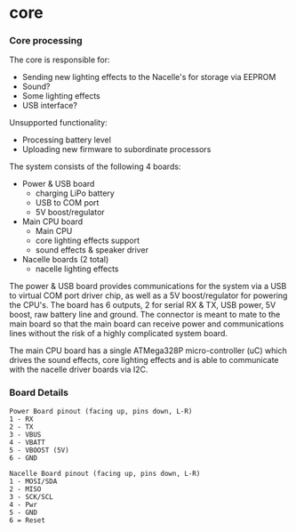 core
====

### Core processing

The core is responsible for:
  - Sending new lighting effects to the Nacelle's for storage via EEPROM
  - Sound?
  - Some lighting effects
  - USB interface?

Unsupported functionality:
  - Processing battery level
  - Uploading new firmware to subordinate processors


The system consists of the following 4 boards:
  - Power & USB board
    * charging LiPo battery
    * USB to COM port
    * 5V boost/regulator
  - Main CPU board
    * Main CPU
    * core lighting effects support
    * sound effects & speaker driver
  - Nacelle boards (2 total)
    * nacelle lighting effects

The power & USB board provides communications for the system via a USB to virtual COM port driver chip, as well as a 5V boost/regulator for powering the CPU's.  The board has 6 outputs, 2 for serial RX & TX, USB power, 5V boost, raw battery line and ground.  The connector is meant to mate to the main board so that the main board can receive power and communications lines without the risk of a highly complicated system board.

The main CPU board has a single ATMega328P micro-controller (uC) which drives the sound effects, core lighting effects and is able to communicate with the nacelle driver boards via I2C.


### Board Details

	Power Board pinout (facing up, pins down, L-R)
	1 - RX
	2 - TX
	3 - VBUS
	4 - VBATT
	5 - VBOOST (5V)
	6 - GND

	Nacelle Board pinout (facing up, pins down, L-R)
	1 - MOSI/SDA
	2 - MISO
	3 - SCK/SCL
	4 - Pwr
	5 - GND
	6 = Reset

